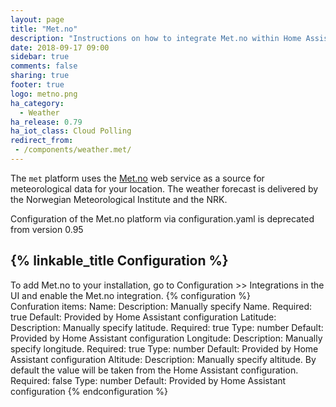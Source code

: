 ```yaml
---
layout: page
title: "Met.no"
description: "Instructions on how to integrate Met.no within Home Assistant."
date: 2018-09-17 09:00
sidebar: true
comments: false
sharing: true
footer: true
logo: metno.png
ha_category:
  - Weather
ha_release: 0.79
ha_iot_class: Cloud Polling
redirect_from:
 - /components/weather.met/
---
```


The `met` platform uses the [Met.no](https://met.no/) web service as a source for meteorological data for your location. The weather forecast is delivered by the Norwegian Meteorological Institute and the NRK.

<p class='note warning'>
  Configuration of the Met.no platform via configuration.yaml is deprecated from version 0.95 
</p>
 
## {% linkable_title Configuration %}

To add Met.no to your installation, go to Configuration >> Integrations in the UI and enable the Met.no integration.
{% configuration %}  
Confuration items:
Name: 
  Description: Manually specify Name. 
  Required: true
  Default: Provided by Home Assistant configuration
Latitude:
  Description: Manually specify latitude. 
  Required: true
  Type: number
  Default: Provided by Home Assistant configuration
Longitude:
  Description: Manually specify longitude. 
  Required: true
  Type: number
  Default: Provided by Home Assistant configuration
Altitude:
  Description: Manually specify altitude. By default the value will be taken from the Home Assistant configuration.
  Required: false
  Type: number
  Default: Provided by Home Assistant configuration
 {% endconfiguration %}

